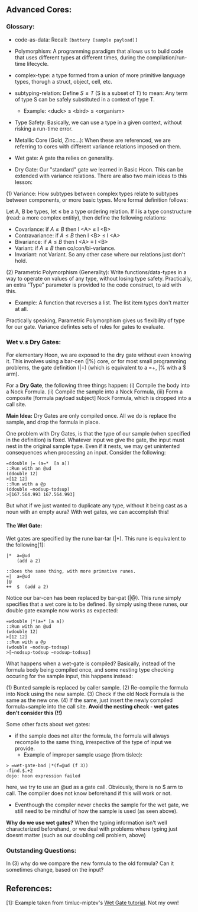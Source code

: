 ## Advanced Cores:

### Glossary:

- code-as-data: Recall: `[battery [sample payload]]`
- Polymorphism: A programming paradigm that allows us to build code that uses different types at different times, during the compilation/run-time lifecycle.
- complex-type: a type formed from a union of more primitive language types, thorugh a struct, object, cell, etc.
- subtyping-relation: Define $S \leq T$ (S is a subset of T) to mean:  Any term of type S can be safely substituted in a context of type T.
    - Example:  \<duck\> $\leq$ \<bird\> $\leq$ \<organism\>

- Type Safety: Basically, we can use a type in a given context, without risking a run-time error.
- Metallic Core (Gold, Zinc...): When these are referenced, we are referring to cores with different variance relations imposed on them.
- Wet gate: A gate tha relies on generality.
- Dry Gate: Our "standard" gate we learned in Basic Hoon. This can be extended with variance relations.
There are also two main ideas to this lesson:

(1) Variance: How subtypes between complex types relate to subtypes between components, or more basic types. More formal definition follows:

Let A, B be types, let $\leq$ be a type ordering relation. If I is a type constructure (read: a more complex entitiy), then define the following relations:

- Covariance: if $A \leq B$ then I \<A\> $\leq$ I \<B\>
- Contravariance: if $A \leq B$ then I \<B\> $\leq$ I \<A\>
- Bivariance: if $A \leq B$ then I \<A\> $\equiv$ I \<B\>
- Variant: if $A \leq B$ then co/con/bi-variance.
- Invariant: not Variant. So any other case where our relations just don't hold.



(2) Parametric Polymorphism (Generality):  Write functions/data-types in a way to operate on values of any type, without losing type safety. Practically, an extra "Type" parameter is provided to the code construct, to aid with this.

- Example: A function that reverses a list. The list item types don't matter at all.

Practically speaking, Parametric Polymorphism gives us flexibility of type for our gate. Variance defintes sets of rules for gates to evaluate.

### Wet v.s Dry Gates:

For elementary Hoon, we are exposed to the dry gate without even knowing it. This involves using a bar-cen (|%) core, or for most small programming problems, the gate definition (|=) (which is equivalent to a =+, |% with a $ arm).

For a **Dry Gate**, the following three things happen: (i) Compile the body into a Nock Formula. (ii) Compile the sample into a Nock Formula, (iii) Form a composite [formula payload subject] Nock Formula, which is dropped into a call site.  

**Main Idea:** Dry Gates are only compiled once. All we do is replace the sample, and drop the formula in place.

One problem with Dry Gates, is that the type of our sample (when specified in the definition) is fixed. Whatever input we give the gate, the input must nest in the original sample type. Even if it nests, we may get unintented consequences when processing an input. Consider the following:

```
=ddouble |= (a=*  [a a])
::Run with an @ud
(ddouble 12)
>[12 12]
::Run with a @p
(ddouble ~nodsup-todsup)
>[167.564.993 167.564.993]

```

But what if we just wanted to duplicate any type,  without it being cast as a noun with an empty aura? With wet gates, we can accomplish this!


#### The Wet Gate:

Wet gates are specified by the rune bar-tar (|*). This rune is equivalent to the following[1]:

```
|*  a=@ud
    (add a 2)

::Does the same thing, with more primative runes.
=|  a=@ud
|@
++  $  (add a 2)
```

Notice our bar-cen has been replaced by bar-pat (|@). This rune simply specifies that a wet core is to be defined.  By simply using these runes, our double gate example now works as expected:

```
=wdouble |*(a=* [a a])
::Run with an @ud
(wdouble 12)
>[12 12]
::Run with a @p
(wdouble ~nodsup-todsup)
>[~nodsup-todsup ~nodsup-todsup]
```

What happens when a wet-gate is compiled? Basically, instead of the formula body being compiled once, and some nesting type checking occuring for the sample input, this happens instead:

(1) Bunted sample is replaced by caller sample.
(2) Re-compile the formula into Nock using the new sample.
(3) Check if the old Nock Formula is the same as the new one.
(4)  If the same, just insert the newly compiled formula+sample into the call site. **Avoid the nesting check - wet gates don't consider this (!!)**

Some other facts about wet gates:
- if the sample does not alter the formula, the formula will always recompile to the same thing, irrespective of the type of input we provide.
    - Example of improper sample usage (from tislec):

```
> =wet-gate-bad |*(f=@ud (f 3))
-find.$.+2
dojo: hoon expression failed
```

here, we try to use an @ud as a gate call. Obviously, there is no $ arm to call.  The compiler does not know beforehand if this will work or not.

- Eventhough the compiler never checks the sample for the wet gate, we still need to be mindful of how the sample is used (as seen above).

**Why do we use wet gates?**  When the typing information isn't well characterized beforehand, or we deal with problems where typing just doesnt matter (such as our doubling cell problem, above)


### Outstanding Questions:

In (3) why do we compare the new formula to the old formula? Can it sometimes change, based on the input?

## References:

[1]: Example taken from timluc-miptev's [Wet Gate tutorial](https://blog.timlucmiptev.space/wetgates.html). Not my own!